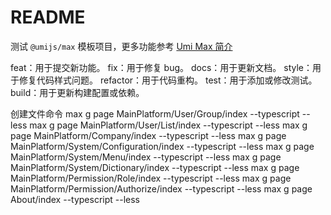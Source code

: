 # README

测试 `@umijs/max` 模板项目，更多功能参考 [Umi Max 简介](https://umijs.org/docs/max/introduce)

feat：用于提交新功能。 fix：用于修复 bug。 docs：用于更新文档。 style：用于修复代码样式问题。 refactor：用于代码重构。 test：用于添加或修改测试。 build：用于更新构建配置或依赖。

创建文件命令
max g page MainPlatform/User/Group/index --typescript --less
max g page MainPlatform/User/List/index --typescript --less
max g page MainPlatform/Company/index --typescript --less
max g page MainPlatform/System/Configuration/index --typescript --less
max g page MainPlatform/System/Menu/index --typescript --less
max g page MainPlatform/System/Dictionary/index --typescript --less
max g page MainPlatform/Permission/Role/index --typescript --less
max g page MainPlatform/Permission/Authorize/index --typescript --less
max g page About/index --typescript --less

